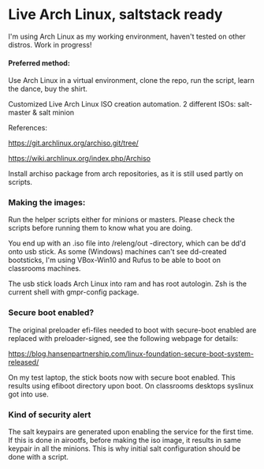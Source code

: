 # Live Arch Linux, saltstack ready

I'm using Arch Linux as my working environment, haven't tested on other distros.
Work in progress!

#### Preferred method: 
Use Arch Linux in a virtual environment, clone the repo, run the script,
learn the dance, buy the shirt.

Customized Live Arch Linux ISO creation automation.
2 different ISOs: salt-master & salt minion

References:

https://git.archlinux.org/archiso.git/tree/

https://wiki.archlinux.org/index.php/Archiso

Install archiso package from arch repositories, as it is still used partly on
scripts.

### Making the images:

Run the helper scripts either for minions or masters. Please check the
scripts before running them to know what you are doing.

You end up with an .iso file into /releng/out -directory, which can be dd'd onto 
usb stick. As some (Windows) machines can't see dd-created bootsticks,
I'm using VBox-Win10 and Rufus to be able to boot on classrooms machines.

The usb stick loads Arch Linux into ram and has root autologin. Zsh is the current
shell with gmpr-config package.

### Secure boot enabled?

The original preloader efi-files needed to boot with secure-boot enabled 
are replaced with preloader-signed, see the following webpage for details:

https://blog.hansenpartnership.com/linux-foundation-secure-boot-system-released/

On my test laptop, the stick boots now with secure boot enabled. This results
using efiboot directory upon boot. On classrooms desktops syslinux got into use.

### Kind of security alert

The salt keypairs are generated upon enabling the service for the first time.
If this is done in airootfs, before making the iso image, it results in same keypair
in all the minions. This is why initial salt configuration should be done
with a script.
